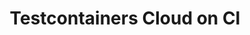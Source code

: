 ---
title: Testcontainers Cloud on CI
submenu: cloud
sections:
  - partial: page-banner
    title: |
      **Run Testcontainers\
      hassle-free in your CI**
    description: Ephemeral resources on demand means you can run your ever-growing test suite without scaling your CI
    buttons:
      - label: Try Free
        url: https://app.testcontainers.cloud/signup
      - label: Get A Demo
        url: https://atomicjar.typeform.com/to/MtTeGHIi
        style: outline
    image: images/tcc-ci.svg
  - partial: text-columns
    columns:
      - title: Seamless CI Setup
        description: |
          Remove the configuration problems and security concerns of running Docker-in-Docker or a privileged daemon. Testcontainers Cloud works with any CI Platform, including those without nested virtualization such as GitLab, CircleCI or JenkinsX. In persistent CI runners, Testcontainers Cloud also automatically performs fail-safe cleanups to avoid leftover containers.
      - title: Team Efficiency
        description: |
          Execute faster CI runs. With [Turbo Mode](https://knowledge.testcontainers.cloud/turbo-mode), you get multiple on-demand cloud workers to execute your test suites in parallel, without needing the ops team to scale the CI runner. 
      - title: Reliable Test Suites
        description: |
          Run [Testcontainers Cloud on your desktop](/cloud/desktop/) to ensure consistent outcomes. By shifting tests left you increase your iteration speed and reduce the risk of introducing flaky tests. Reproduce CI failures on your desktop in seconds with exactly the same back-end.
  - partial: quotes
    quotes:
      - quote: Adopting Testcontainers Cloud was simple. It just worked out of the box and gave our entire dev team access to a scalable backend to run their tests, with zero configuration or additional steps.
        name: Nicolai Baldin
        role: CEO & Founder at Synthesized
        image: /images/quotes/nicolai-baldin.jpg
      - quote: Testcontainers Cloud fits greatly into Netflix's continuous efforts to make developer feedback loop faster by allowing developers to run their tests locally and more frequently regardless of their development environment
        name: Roberto Pérez Alcolea
        role: Productivity Engineering at Netflix
        image: /images/quotes/roberto-perez-alcolea.jpg
  - partial: signup-form
    title: Start Testing
    description: |
      Get access to your on-demand cloud environments to supercharge your Testcontainers based tests! Remove their resource consumption from your local machine or CI workers. Simplify your setup to have more reliable integration tests.
    placeholder: Enter your email
    label: Start Testing
---